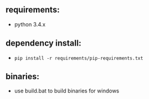 ## requirements:
- python 3.4.x
 
## dependency install:
- `pip install -r requirements/pip-requirements.txt`

## binaries:
- use build.bat to build binaries for windows
